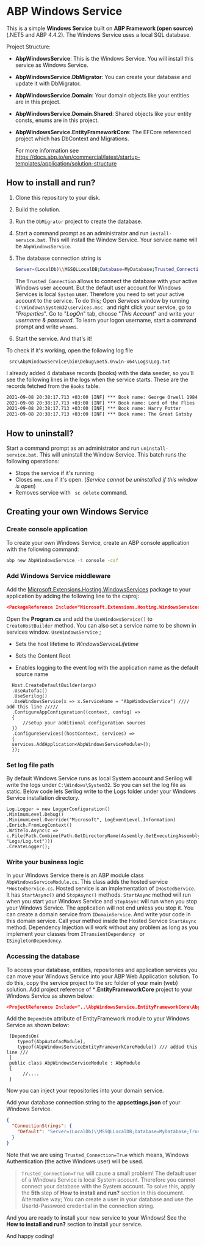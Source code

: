 # ABP Windows Service

This is a simple **Windows Service** built on **ABP Framework (open source)** (.NET5 and ABP 4.4.2). The Windows Service uses a local SQL database.


Project Structure:

- **AbpWindowsService**: This is the Windows Service. You will install this service as Windows Service.

- **AbpWindowsService.DbMigrator**: You can create your database and update it with DbMigrator.

- **AbpWindowsService.Domain**: Your domain objects like your entities are in this project.

- **AbpWindowsService.Domain.Shared**: Shared objects like your entity consts, enums are in this project.

- **AbpWindowsService.EntityFrameworkCore**: The EFCore referenced project which has DbContext and Migrations.

  For more information see https://docs.abp.io/en/commercial/latest/startup-templates/application/solution-structure 


## How to install and run?

1. Clone this repository to your disk.

2. Build the solution.

3. Run the `DbMigrator` project to create the database.

4. Start a command prompt as an administrator and run `install-service.bat`. This will install the Window Service. Your service name will be `AbpWindowsService`.

5. The database connection string is 

   ```bash
   Server=(LocalDb)\\MSSQLLocalDB;Database=MyDatabase;Trusted_Connection=True
   ```

   The `Trusted_Connection` allows to connect the database with your active Windows user account. But the default user account for Windows Services is local `System` user. Therefore you need to set your active account to the service. To do this; Open *Services* window by running `C:\Windows\System32\services.msc ` and right click your service, go to "*Properties*". Go to "*LogOn*" tab, choose "*This Account*" and write your *username & password*. To learn your logon username, start a command prompt and write `whoami`. 

6. Start the service. And that's it!



To check if it's working, open the following log file

```
 src\AbpWindowsService\bin\Debug\net5.0\win-x64\Logs\Log.txt
```



I already added 4 database records (books)  with the data seeder, so you'll see the following lines in the logs when the service starts. These are the records fetched from the `Books` table.

```cmd
2021-09-08 20:38:17.713 +03:00 [INF] *** Book name: George Orwell 1984
2021-09-08 20:38:17.713 +03:00 [INF] *** Book name: Lord of the Flies
2021-09-08 20:38:17.713 +03:00 [INF] *** Book name: Harry Potter
2021-09-08 20:38:17.713 +03:00 [INF] *** Book name: The Great Gatsby
```



## How to uninstall?

Start a command prompt as an administrator and run `uninstall-service.bat`. This will uninstall the Window Service. This batch runs the following operations:

- Stops the service if it's running
- Closes `mmc.exe` if it's open. (*Service cannot be uninstalled if this window is open*)
- Removes service with ` sc delete` command.



## Creating your own Windows Service



### Create console application

To create your own Windows Service, create an ABP console application with the following command:

```bash
abp new AbpWindowsService -t console -csf
```



### Add Windows Service middleware

Add the [Microsoft.Extensions.Hosting.WindowsServices](https://www.nuget.org/packages/Microsoft.Extensions.Hosting.WindowsServices) package to your application by adding the following line to the csproj:

```json
<PackageReference Include="Microsoft.Extensions.Hosting.WindowsServices" Version="5.0.1" />
```

Open the **Program.cs** and add  the `UseWindowsService()` to `CreateHostBuilder` method. You can also set a service name to be shown in services window. `UseWindowsService` ;

- Sets the host lifetime to *WindowsServiceLifetime*

- Sets the Content Root

- Enables logging to the event log with the application name as the default source name

  

```
  Host.CreateDefaultBuilder(args)
  .UseAutofac()
  .UseSerilog()
  .UseWindowsService(x => x.ServiceName = "AbpWindowsService") //// add this line /////
  .ConfigureAppConfiguration((context, config) =>
  {
      //setup your additional configuration sources
  })
  .ConfigureServices((hostContext, services) =>
  {
  services.AddApplication<AbpWindowsServiceModule>();
  });
```



### Set log file path

By default Windows Service runs as local System account and Serilog will write the logs under `C:\Windows\System32`. So you can set the log file as static. Below code lets Serilog write to the Logs folder under your Windows Service installation directory.

    Log.Logger = new LoggerConfiguration()
    .MinimumLevel.Debug()
    .MinimumLevel.Override("Microsoft", LogEventLevel.Information)
    .Enrich.FromLogContext()
    .WriteTo.Async(c => c.File(Path.Combine(Path.GetDirectoryName(Assembly.GetExecutingAssembly().Location), "Logs/Log.txt")))
    .CreateLogger();


### Write your business logic

In your Windows Service there is an ABP module class  `AbpWindowsServiceModule.cs`. This class adds the hosted service `*HostedService.cs`. Hosted service is an implementation of `IHostedService`. It has `StartAsync()` and `StopAsync()` methods. `StartAsync` method will run when you start your Windows Service and `StopAsync` will run when you stop your Windows Service. The application will not end unless you stop it.  You can create a domain service from `IDomainService`. And write your code in this domain service. Call your method inside the Hosted Service `StartAsync` method. Dependency Injection will work without any problem as long as you implement your classes from `ITransientDependency ` or `ISingletonDependency`.



### Accessing the database

To access your database, entities, repositories and application services you can move your Windows Service into your ABP Web Application solution. To do this, copy the service project to the src folder of your main (web) solution. Add project reference of ***.EntityFrameworkCore**  project to your Windows Service as shown below:

```json
<ProjectReference Include="..\AbpWindowsService.EntityFrameworkCore\AbpWindowsService.EntityFrameworkCore.csproj" />
```

Add the `DependsOn` attribute of EntityFramework module to your Windows Service as shown below:

```
 [DependsOn(
    typeof(AbpAutofacModule),
    typeof(AbpWindowsServiceEntityFrameworkCoreModule)) /// added this line ///
 ]
 public class AbpWindowsServiceModule : AbpModule
 {
      //....
 }
```

Now you can inject your repositories into your domain service.

Add your database connection string to the **appsettings.json** of your Windows Service.

```json
{
  "ConnectionStrings": {
    "Default": "Server=(LocalDb)\\MSSQLLocalDB;Database=MyDatabase;Trusted_Connection=True"
  }
}
```

Note that we are using `Trusted_Connection=True` which means,  Windows Authentication (the active Windows user) will be used.

> `Trusted_Connection=True`  will cause a small problem! The default user of a Windows Service is local System account. Therefore you cannot connect your database with the System account. To solve this, apply the **5th** step of **How to install and run?** section in this document. Alternative way; You can create a user in your database and use the UserId-Password credential in the connection string.

And you are ready to install your new service to your Windows! See the **How to install and run?** section to install your service.


And happy coding!